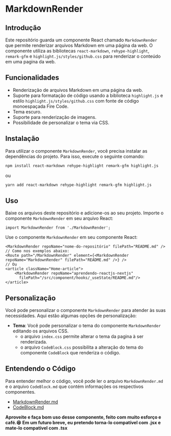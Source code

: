 # MarkdownRender

## Introdução

Este repositório guarda um componente React chamado `MarkdownRender` que permite renderizar arquivos Markdown em uma página da web. O componente utiliza as bibliotecas `react-markdown`, `rehype-highlight`, `remark-gfm` e `highlight.js/styles/github.css` para renderizar o conteúdo em uma pagina da web.

## Funcionalidades

- Renderização de arquivos Markdown em uma página da web.
- Suporte para formatação de código usando a biblioteca `highlight.js` e estilo `highlight.js/styles/github.css` com fonte de código monoespaçada Fire Code.
- Tema escuro.
- Suporte para renderização de imagens.
- Possibilidade de personalizar o tema via CSS.

## Instalação

Para utilizar o componente `MarkdownRender`, você precisa instalar as dependências do projeto. Para isso, execute o seguinte comando:

```bash
npm install react-markdown rehype-highlight remark-gfm highlight.js
```

ou

```bash
yarn add react-markdown rehype-highlight remark-gfm highlight.js
```

## Uso

Baixe os arquivos deste repositório e adicione-os ao seu projeto.
Importe o componente `MarkdownRender` em seu arquivo React:

```tsx
import MarkdownRender from './MarkdownRender';
```

Use o componente `MarkdownRender` em seu componente React:

```tsx
<MarkdownRender repoName="nome-do-repositório" filePath="README.md" />
// Como nos exemplos abaixo:
<Route path="/MarkdownRender" element={<MarkdownRender repoName="MarkdownRender" filePath="README.md" />} />
// Ou
<article className="Home-article">
    <MarkdownRender repoName="aprendendo-reactjs-nextjs"
      filePath="/src/component/hooks/_useState/README.md"/>
</article>
```

## Personalização

Você pode personalizar o componente `MarkdownRender` para atender às suas necessidades. Aqui estão algumas opções de personalização:

- **Tema**: Você pode personalizar o tema do componente `MarkdownRender` editando os arquivos CSS.
  - o arquivo `index.css` permite alterar o tema da pagina à ser renderizada.
  - o arquivo `CodeBlock.css` possibilita a alteração do tema do componente `CodeBlock` que renderiza o código.

## Entendendo o Código

Para entender melhor o código, você pode ler o arquivo `MarkdownRender.md` e o arquivo `CodeBlock.md` que contém informações os respectivos componentes.

- [MarkdownRender.md](./doc/MarkdownRender.md)
- [CodeBlock.md](./doc/CodeBlock.md)

**Aproveite e faça bom uso desse componente, feito com muito esforço e café.😆**
**Em um futuro breve, eu pretendo torna-lo compatível com .jsx e mate-lo compatível com .tsx**
